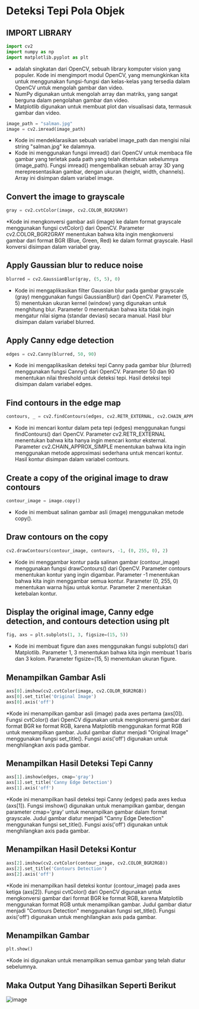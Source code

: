 # Deteksi Tepi Pola Objek

## IMPORT LIBRARY
```python
import cv2
import numpy as np
import matplotlib.pyplot as plt
```
* adalah singkatan dari OpenCV, sebuah library komputer vision yang populer.
Kode ini mengimport modul OpenCV, yang memungkinkan kita untuk menggunakan fungsi-fungsi dan kelas-kelas yang tersedia dalam OpenCV untuk mengolah gambar dan video. <br>
* NumPy digunakan untuk mengolah array dan matriks, yang sangat berguna dalam pengolahan gambar dan video. <br>
* Matplotlib digunakan untuk membuat plot dan visualisasi data, termasuk gambar dan video. <br>

```python
image_path = "salman.jpg"
image = cv2.imread(image_path)
```
* Kode ini mendeklarasikan sebuah variabel image_path dan mengisi nilai string "salman.jpg" ke dalamnya. <br>
* Kode ini menggunakan fungsi imread() dari OpenCV untuk membaca file gambar yang terletak pada path yang telah ditentukan sebelumnya (image_path).
Fungsi imread() mengembalikan sebuah array 3D yang merepresentasikan gambar, dengan ukuran (height, width, channels).
Array ini disimpan dalam variabel image.<br>

## Convert the image to grayscale
```python
gray = cv2.cvtColor(image, cv2.COLOR_BGR2GRAY)
```
*Kode ini mengkonversi gambar asli (image) ke dalam format grayscale menggunakan fungsi cvtColor() dari OpenCV.
Parameter cv2.COLOR_BGR2GRAY menentukan bahwa kita ingin mengkonversi gambar dari format BGR (Blue, Green, Red) ke dalam format grayscale.
Hasil konversi disimpan dalam variabel gray.

## Apply Gaussian blur to reduce noise
```python
blurred = cv2.GaussianBlur(gray, (5, 5), 0)
```
* Kode ini mengaplikasikan filter Gaussian blur pada gambar grayscale (gray) menggunakan fungsi GaussianBlur() dari OpenCV.
Parameter (5, 5) menentukan ukuran kernel (window) yang digunakan untuk menghitung blur.
Parameter 0 menentukan bahwa kita tidak ingin mengatur nilai sigma (standar deviasi) secara manual.
Hasil blur disimpan dalam variabel blurred.

## Apply Canny edge detection
```python
edges = cv2.Canny(blurred, 50, 90)
```
* Kode ini mengaplikasikan deteksi tepi Canny pada gambar blur (blurred) menggunakan fungsi Canny() dari OpenCV.
Parameter 50 dan 90 menentukan nilai threshold untuk deteksi tepi.
Hasil deteksi tepi disimpan dalam variabel edges.

## Find contours in the edge map
```python
contours, _ = cv2.findContours(edges, cv2.RETR_EXTERNAL, cv2.CHAIN_APPROX_SIMPLE)
```
* Kode ini mencari kontur dalam peta tepi (edges) menggunakan fungsi findContours() dari OpenCV.
Parameter cv2.RETR_EXTERNAL menentukan bahwa kita hanya ingin mencari kontur eksternal.
Parameter cv2.CHAIN_APPROX_SIMPLE menentukan bahwa kita ingin menggunakan metode approximasi sederhana untuk mencari kontur.
Hasil kontur disimpan dalam variabel contours.

## Create a copy of the original image to draw contours
```python
contour_image = image.copy()
```
* Kode ini membuat salinan gambar asli (image) menggunakan metode copy().
  
## Draw contours on the copy
```python
cv2.drawContours(contour_image, contours, -1, (0, 255, 0), 2)
```
* Kode ini menggambar kontur pada salinan gambar (contour_image) menggunakan fungsi drawContours() dari OpenCV.
Parameter contours menentukan kontur yang ingin digambar.
Parameter -1 menentukan bahwa kita ingin menggambar semua kontur.
Parameter (0, 255, 0) menentukan warna hijau untuk kontur.
Parameter 2 menentukan ketebalan kontur.

## Display the original image, Canny edge detection, and contours detection using plt
```python
fig, axs = plt.subplots(1, 3, figsize=(15, 5))
```
* Kode ini membuat figure dan axes menggunakan fungsi subplots() dari Matplotlib.
Parameter 1, 3 menentukan bahwa kita ingin membuat 1 baris dan 3 kolom.
Parameter figsize=(15, 5) menentukan ukuran figure.

## Menampilkan Gambar Asli
```python
axs[0].imshow(cv2.cvtColor(image, cv2.COLOR_BGR2RGB))
axs[0].set_title('Original Image')
axs[0].axis('off')
```
*Kode ini menampilkan gambar asli (image) pada axes pertama (axs[0]).
Fungsi cvtColor() dari OpenCV digunakan untuk mengkonversi gambar dari format BGR ke format RGB, karena Matplotlib menggunakan format RGB untuk menampilkan gambar.
Judul gambar diatur menjadi "Original Image" menggunakan fungsi set_title().
Fungsi axis('off') digunakan untuk menghilangkan axis pada gambar.

## Menampilkan Hasil Deteksi Tepi Canny
```python
axs[1].imshow(edges, cmap='gray')
axs[1].set_title('Canny Edge Detection')
axs[1].axis('off')
```
*Kode ini menampilkan hasil deteksi tepi Canny (edges) pada axes kedua (axs[1]).
Fungsi imshow() digunakan untuk menampilkan gambar, dengan parameter cmap='gray' untuk menampilkan gambar dalam format grayscale.
Judul gambar diatur menjadi "Canny Edge Detection" menggunakan fungsi set_title().
Fungsi axis('off') digunakan untuk menghilangkan axis pada gambar.

## Menampilkan Hasil Deteksi Kontur
```python
axs[2].imshow(cv2.cvtColor(contour_image, cv2.COLOR_BGR2RGB))
axs[2].set_title('Contours Detection')
axs[2].axis('off')
```
*Kode ini menampilkan hasil deteksi kontur (contour_image) pada axes ketiga (axs[2]).
Fungsi cvtColor() dari OpenCV digunakan untuk mengkonversi gambar dari format BGR ke format RGB, karena Matplotlib menggunakan format RGB untuk menampilkan gambar.
Judul gambar diatur menjadi "Contours Detection" menggunakan fungsi set_title().
Fungsi axis('off') digunakan untuk menghilangkan axis pada gambar.

## Menampilkan Gambar
```python
plt.show()
```
*Kode ini digunakan untuk menampilkan semua gambar yang telah diatur sebelumnya.

## Maka Output Yang Dihasilkan Seperti Berikut 
![image](https://github.com/SalmanAlmuzafar/PA-PC_202231091_SALMAN-ALMUZAFAR_B/assets/169425467/7f248e58-4c17-458d-a281-bf8dda3dc5ca)




